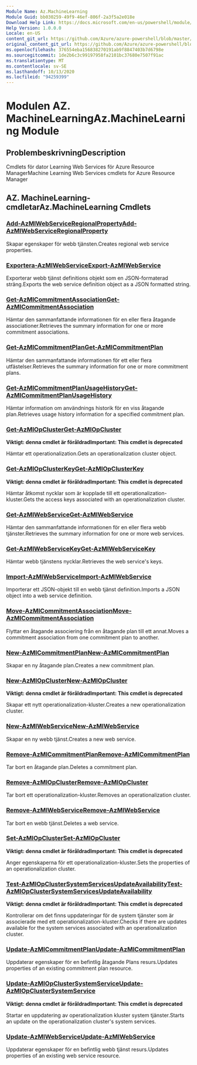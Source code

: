 ```yaml
---
Module Name: Az.MachineLearning
Module Guid: bb030259-49f9-46ef-806f-2a3f5a2e018e
Download Help Link: https://docs.microsoft.com/en-us/powershell/module/az.machinelearning
Help Version: 1.0.0.0
Locale: en-US
content_git_url: https://github.com/Azure/azure-powershell/blob/master/src/MachineLearning/MachineLearning/help/Az.MachineLearning.md
original_content_git_url: https://github.com/Azure/azure-powershell/blob/master/src/MachineLearning/MachineLearning/help/Az.MachineLearning.md
ms.openlocfilehash: 376554eba156838270191ab9f8847403b7d6798e
ms.sourcegitcommit: 1de2b6c3c99197958fa2101bc37680e7507f91ac
ms.translationtype: MT
ms.contentlocale: sv-SE
ms.lasthandoff: 10/13/2020
ms.locfileid: "94259399"
---
```

# <span data-ttu-id="d05e8-101">Modulen AZ. MachineLearning</span><span class="sxs-lookup"><span data-stu-id="d05e8-101">Az.MachineLearning Module</span></span>
## <span data-ttu-id="d05e8-102">Problembeskrivning</span><span class="sxs-lookup"><span data-stu-id="d05e8-102">Description</span></span>
<span data-ttu-id="d05e8-103">Cmdlets för dator Learning Web Services för Azure Resource Manager</span><span class="sxs-lookup"><span data-stu-id="d05e8-103">Machine Learning Web Services cmdlets for Azure Resource Manager</span></span>

## <span data-ttu-id="d05e8-104">AZ. MachineLearning-cmdletar</span><span class="sxs-lookup"><span data-stu-id="d05e8-104">Az.MachineLearning Cmdlets</span></span>
### [<span data-ttu-id="d05e8-105">Add-AzMlWebServiceRegionalProperty</span><span class="sxs-lookup"><span data-stu-id="d05e8-105">Add-AzMlWebServiceRegionalProperty</span></span>](Add-AzMlWebServiceRegionalProperty.md)
<span data-ttu-id="d05e8-106">Skapar egenskaper för webb tjänsten.</span><span class="sxs-lookup"><span data-stu-id="d05e8-106">Creates regional web service properties.</span></span>

### [<span data-ttu-id="d05e8-107">Exportera-AzMlWebService</span><span class="sxs-lookup"><span data-stu-id="d05e8-107">Export-AzMlWebService</span></span>](Export-AzMlWebService.md)
<span data-ttu-id="d05e8-108">Exporterar webb tjänst definitions objekt som en JSON-formaterad sträng.</span><span class="sxs-lookup"><span data-stu-id="d05e8-108">Exports the web service definition object as a JSON formatted string.</span></span>

### [<span data-ttu-id="d05e8-109">Get-AzMlCommitmentAssociation</span><span class="sxs-lookup"><span data-stu-id="d05e8-109">Get-AzMlCommitmentAssociation</span></span>](Get-AzMlCommitmentAssociation.md)
<span data-ttu-id="d05e8-110">Hämtar den sammanfattande informationen för en eller flera åtagande associationer.</span><span class="sxs-lookup"><span data-stu-id="d05e8-110">Retrieves the summary information for one or more commitment associations.</span></span>

### [<span data-ttu-id="d05e8-111">Get-AzMlCommitmentPlan</span><span class="sxs-lookup"><span data-stu-id="d05e8-111">Get-AzMlCommitmentPlan</span></span>](Get-AzMlCommitmentPlan.md)
<span data-ttu-id="d05e8-112">Hämtar den sammanfattande informationen för ett eller flera utfästelser.</span><span class="sxs-lookup"><span data-stu-id="d05e8-112">Retrieves the summary information for one or more commitment plans.</span></span>

### [<span data-ttu-id="d05e8-113">Get-AzMlCommitmentPlanUsageHistory</span><span class="sxs-lookup"><span data-stu-id="d05e8-113">Get-AzMlCommitmentPlanUsageHistory</span></span>](Get-AzMlCommitmentPlanUsageHistory.md)
<span data-ttu-id="d05e8-114">Hämtar information om användnings historik för en viss åtagande plan.</span><span class="sxs-lookup"><span data-stu-id="d05e8-114">Retrieves usage history information for a specified commitment plan.</span></span>

### [<span data-ttu-id="d05e8-115">Get-AzMlOpCluster</span><span class="sxs-lookup"><span data-stu-id="d05e8-115">Get-AzMlOpCluster</span></span>](Get-AzMlOpCluster.md)
<span data-ttu-id="d05e8-116">**Viktigt: denna cmdlet är föråldrad**</span><span class="sxs-lookup"><span data-stu-id="d05e8-116">**Important: This cmdlet is deprecated**</span></span>

<span data-ttu-id="d05e8-117">Hämtar ett operationalization.</span><span class="sxs-lookup"><span data-stu-id="d05e8-117">Gets an operationalization cluster object.</span></span>

### [<span data-ttu-id="d05e8-118">Get-AzMlOpClusterKey</span><span class="sxs-lookup"><span data-stu-id="d05e8-118">Get-AzMlOpClusterKey</span></span>](Get-AzMlOpClusterKey.md)
<span data-ttu-id="d05e8-119">**Viktigt: denna cmdlet är föråldrad**</span><span class="sxs-lookup"><span data-stu-id="d05e8-119">**Important: This cmdlet is deprecated**</span></span>

<span data-ttu-id="d05e8-120">Hämtar åtkomst nycklar som är kopplade till ett operationalization-kluster.</span><span class="sxs-lookup"><span data-stu-id="d05e8-120">Gets the access keys associated with an operationalization cluster.</span></span>

### [<span data-ttu-id="d05e8-121">Get-AzMlWebService</span><span class="sxs-lookup"><span data-stu-id="d05e8-121">Get-AzMlWebService</span></span>](Get-AzMlWebService.md)
<span data-ttu-id="d05e8-122">Hämtar den sammanfattande informationen för en eller flera webb tjänster.</span><span class="sxs-lookup"><span data-stu-id="d05e8-122">Retrieves the summary information for one or more web services.</span></span>

### [<span data-ttu-id="d05e8-123">Get-AzMlWebServiceKey</span><span class="sxs-lookup"><span data-stu-id="d05e8-123">Get-AzMlWebServiceKey</span></span>](Get-AzMlWebServiceKey.md)
<span data-ttu-id="d05e8-124">Hämtar webb tjänstens nycklar.</span><span class="sxs-lookup"><span data-stu-id="d05e8-124">Retrieves the web service's keys.</span></span>

### [<span data-ttu-id="d05e8-125">Import-AzMlWebService</span><span class="sxs-lookup"><span data-stu-id="d05e8-125">Import-AzMlWebService</span></span>](Import-AzMlWebService.md)
<span data-ttu-id="d05e8-126">Importerar ett JSON-objekt till en webb tjänst definition.</span><span class="sxs-lookup"><span data-stu-id="d05e8-126">Imports a JSON object into a web service definition.</span></span>

### [<span data-ttu-id="d05e8-127">Move-AzMlCommitmentAssociation</span><span class="sxs-lookup"><span data-stu-id="d05e8-127">Move-AzMlCommitmentAssociation</span></span>](Move-AzMlCommitmentAssociation.md)
<span data-ttu-id="d05e8-128">Flyttar en åtagande associering från en åtagande plan till ett annat.</span><span class="sxs-lookup"><span data-stu-id="d05e8-128">Moves a commitment association from one commitment plan to another.</span></span>

### [<span data-ttu-id="d05e8-129">New-AzMlCommitmentPlan</span><span class="sxs-lookup"><span data-stu-id="d05e8-129">New-AzMlCommitmentPlan</span></span>](New-AzMlCommitmentPlan.md)
<span data-ttu-id="d05e8-130">Skapar en ny åtagande plan.</span><span class="sxs-lookup"><span data-stu-id="d05e8-130">Creates a new commitment plan.</span></span>

### [<span data-ttu-id="d05e8-131">New-AzMlOpCluster</span><span class="sxs-lookup"><span data-stu-id="d05e8-131">New-AzMlOpCluster</span></span>](New-AzMlOpCluster.md)
<span data-ttu-id="d05e8-132">**Viktigt: denna cmdlet är föråldrad**</span><span class="sxs-lookup"><span data-stu-id="d05e8-132">**Important: This cmdlet is deprecated**</span></span>

<span data-ttu-id="d05e8-133">Skapar ett nytt operationalization-kluster.</span><span class="sxs-lookup"><span data-stu-id="d05e8-133">Creates a new operationalization cluster.</span></span>

### [<span data-ttu-id="d05e8-134">New-AzMlWebService</span><span class="sxs-lookup"><span data-stu-id="d05e8-134">New-AzMlWebService</span></span>](New-AzMlWebService.md)
<span data-ttu-id="d05e8-135">Skapar en ny webb tjänst.</span><span class="sxs-lookup"><span data-stu-id="d05e8-135">Creates a new web service.</span></span>

### [<span data-ttu-id="d05e8-136">Remove-AzMlCommitmentPlan</span><span class="sxs-lookup"><span data-stu-id="d05e8-136">Remove-AzMlCommitmentPlan</span></span>](Remove-AzMlCommitmentPlan.md)
<span data-ttu-id="d05e8-137">Tar bort en åtagande plan.</span><span class="sxs-lookup"><span data-stu-id="d05e8-137">Deletes a commitment plan.</span></span>

### [<span data-ttu-id="d05e8-138">Remove-AzMlOpCluster</span><span class="sxs-lookup"><span data-stu-id="d05e8-138">Remove-AzMlOpCluster</span></span>](Remove-AzMlOpCluster.md)
<span data-ttu-id="d05e8-139">Tar bort ett operationalization-kluster.</span><span class="sxs-lookup"><span data-stu-id="d05e8-139">Removes an operationalization cluster.</span></span>

### [<span data-ttu-id="d05e8-140">Remove-AzMlWebService</span><span class="sxs-lookup"><span data-stu-id="d05e8-140">Remove-AzMlWebService</span></span>](Remove-AzMlWebService.md)
<span data-ttu-id="d05e8-141">Tar bort en webb tjänst.</span><span class="sxs-lookup"><span data-stu-id="d05e8-141">Deletes a web service.</span></span>

### [<span data-ttu-id="d05e8-142">Set-AzMlOpCluster</span><span class="sxs-lookup"><span data-stu-id="d05e8-142">Set-AzMlOpCluster</span></span>](Set-AzMlOpCluster.md)
<span data-ttu-id="d05e8-143">**Viktigt: denna cmdlet är föråldrad**</span><span class="sxs-lookup"><span data-stu-id="d05e8-143">**Important: This cmdlet is deprecated**</span></span>

<span data-ttu-id="d05e8-144">Anger egenskaperna för ett operationalization-kluster.</span><span class="sxs-lookup"><span data-stu-id="d05e8-144">Sets the properties of an operationalization cluster.</span></span>

### [<span data-ttu-id="d05e8-145">Test-AzMlOpClusterSystemServicesUpdateAvailability</span><span class="sxs-lookup"><span data-stu-id="d05e8-145">Test-AzMlOpClusterSystemServicesUpdateAvailability</span></span>](Test-AzMlOpClusterSystemServicesUpdateAvailability.md)
<span data-ttu-id="d05e8-146">**Viktigt: denna cmdlet är föråldrad**</span><span class="sxs-lookup"><span data-stu-id="d05e8-146">**Important: This cmdlet is deprecated**</span></span>

<span data-ttu-id="d05e8-147">Kontrollerar om det finns uppdateringar för de system tjänster som är associerade med ett operationalization-kluster.</span><span class="sxs-lookup"><span data-stu-id="d05e8-147">Checks if there are updates available for the system services associated with an operationalization cluster.</span></span>

### [<span data-ttu-id="d05e8-148">Update-AzMlCommitmentPlan</span><span class="sxs-lookup"><span data-stu-id="d05e8-148">Update-AzMlCommitmentPlan</span></span>](Update-AzMlCommitmentPlan.md)
<span data-ttu-id="d05e8-149">Uppdaterar egenskaper för en befintlig åtagande Plans resurs.</span><span class="sxs-lookup"><span data-stu-id="d05e8-149">Updates properties of an existing commitment plan resource.</span></span>

### [<span data-ttu-id="d05e8-150">Update-AzMlOpClusterSystemService</span><span class="sxs-lookup"><span data-stu-id="d05e8-150">Update-AzMlOpClusterSystemService</span></span>](Update-AzMlOpClusterSystemService.md)
<span data-ttu-id="d05e8-151">**Viktigt: denna cmdlet är föråldrad**</span><span class="sxs-lookup"><span data-stu-id="d05e8-151">**Important: This cmdlet is deprecated**</span></span>

<span data-ttu-id="d05e8-152">Startar en uppdatering av operationalization kluster system tjänster.</span><span class="sxs-lookup"><span data-stu-id="d05e8-152">Starts an update on the operationalization cluster's system services.</span></span>

### [<span data-ttu-id="d05e8-153">Update-AzMlWebService</span><span class="sxs-lookup"><span data-stu-id="d05e8-153">Update-AzMlWebService</span></span>](Update-AzMlWebService.md)
<span data-ttu-id="d05e8-154">Uppdaterar egenskaper för en befintlig webb tjänst resurs.</span><span class="sxs-lookup"><span data-stu-id="d05e8-154">Updates properties of an existing web service resource.</span></span>

